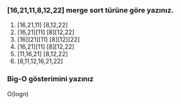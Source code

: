 ### [16,21,11,8,12,22] merge sort türüne göre yazınız.
1. [16,21,11]   [8,12,22]
2. [16,21][11]  [8][12,22]
3. [16][21][11] [8][12][22]
4. [16,21][11]  [8][12,22]
5. [11,16,21]   [8,12,22]
6. [8,11,12,16,21,22]
 ### Big-O gösterimini yazınız
 O(logn)